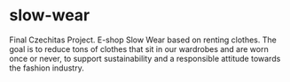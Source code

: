 # slow-wear

Final Czechitas Project. E-shop Slow Wear based on renting clothes. The goal is to reduce tons of clothes that sit in our wardrobes and are worn once or never, to support sustainability and a responsible attitude towards the fashion industry.
